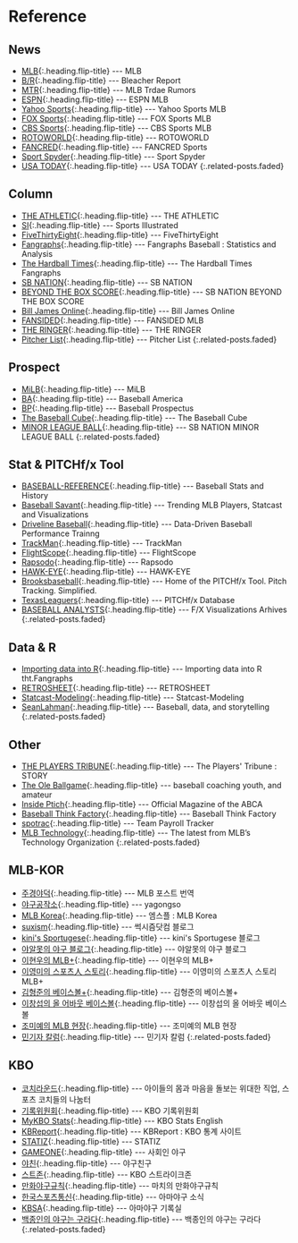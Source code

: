 ---
---

# Reference

## News
* [MLB]{:.heading.flip-title} --- MLB
* [B/R]{:.heading.flip-title} --- Bleacher Report
* [MTR]{:.heading.flip-title} --- MLB Trdae Rumors
* [ESPN]{:.heading.flip-title} --- ESPN MLB
* [Yahoo Sports]{:.heading.flip-title} --- Yahoo Sports MLB
* [FOX Sports]{:.heading.flip-title} --- FOX Sports MLB
* [CBS Sports]{:.heading.flip-title} --- CBS Sports MLB
* [ROTOWORLD]{:.heading.flip-title} --- ROTOWORLD
* [FANCRED]{:.heading.flip-title} --- FANCRED Sports
* [Sport Spyder]{:.heading.flip-title} --- Sport Spyder
* [USA TODAY]{:.heading.flip-title} --- USA TODAY
{:.related-posts.faded}

[MLB]: https://www.mlb.com/
[B/R]: http://bleacherreport.com/mlb/
[MTR]: https://www.mlbtraderumors.com/
[ESPN]: http://www.espn.com/mlb/
[Yahoo Sports]: https://sports.yahoo.com/mlb/
[FOX Sports]: http://www.foxsports.com/mlb
[CBS Sports]: https://www.cbssports.com/mlb/
[ROTOWORLD]: http://www.rotoworld.com/sports/mlb/baseball?ls=roto:mlb:gnav/
[FANCRED]: https://fancredsports.com/Categories/baseball/
[Sport Spyder]: http://sportspyder.com/sports/mlb/news/
[USA TODAY]: https://www.usatoday.com/sports/mlb/

## Column
* [THE ATHLETIC]{:.heading.flip-title} --- THE ATHLETIC
* [SI]{:.heading.flip-title} --- Sports Illustrated
* [FiveThirtyEight]{:.heading.flip-title} --- FiveThirtyEight
* [Fangraphs]{:.heading.flip-title} --- Fangraphs Baseball : Statistics and Analysis
* [The Hardball Times]{:.heading.flip-title} --- The Hardball Times Fangraphs
* [SB NATION]{:.heading.flip-title} --- SB NATION
* [BEYOND THE BOX SCORE]{:.heading.flip-title} --- SB NATION BEYOND THE BOX SCORE
* [Bill James Online]{:.heading.flip-title} --- Bill James Online
* [FANSIDED]{:.heading.flip-title} --- FANSIDED MLB
* [THE RINGER]{:.heading.flip-title} --- THE RINGER
* [Pitcher List]{:.heading.flip-title} --- Pitcher List
{:.related-posts.faded}

[THE ATHLETIC]: https://theathletic.com/
[SI]: https://www.si.com/mlb/
[FiveThirtyEight]: https://fivethirtyeight.com/tag/mlb/
[Fangraphs]: https://www.fangraphs.com/
[The Hardball Times]: https://tht.fangraphs.com/
[SB NATION]: https://www.sbnation.com/mlb/
[BEYOND THE BOX SCORE]: https://www.beyondtheboxscore.com/
[Bill James Online]: https://www.billjamesonline.com/
[FANSIDED]: https://fansided.com/mlb/
[THE RINGER]: https://www.theringer.com/mlb/
[Pitcher List]: https://www.pitcherlist.com/

## Prospect
* [MiLB]{:.heading.flip-title} --- MiLB
* [BA]{:.heading.flip-title} --- Baseball America
* [BP]{:.heading.flip-title} --- Baseball Prospectus
* [The Baseball Cube]{:.heading.flip-title} --- The Baseball Cube
* [MINOR LEAGUE BALL]{:.heading.flip-title} --- SB NATION MINOR LEAGUE BALL
{:.related-posts.faded}

[MiLB]: https://www.milb.com/
[BA]: https://www.baseballamerica.com/
[BP]: https://www.baseballprospectus.com/
[The Baseball Cube]: http://www.thebaseballcube.com/prospects/
[MINOR LEAGUE BALL]: https://www.minorleagueball.com/

## Stat & PITCHf/x Tool
* [BASEBALL-REFERENCE]{:.heading.flip-title} --- Baseball Stats and History
* [Baseball Savant]{:.heading.flip-title} --- Trending MLB Players, Statcast and Visualizations
* [Driveline Baseball]{:.heading.flip-title} --- Data-Driven Baseball Performance Trainng
* [TrackMan]{:.heading.flip-title} --- TrackMan
* [FlightScope]{:.heading.flip-title} --- FlightScope
* [Rapsodo]{:.heading.flip-title} --- Rapsodo
* [HAWK-EYE]{:.heading.flip-title} --- HAWK-EYE
* [Brooksbaseball]{:.heading.flip-title} --- Home of the PITCHf/x Tool. Pitch Tracking. Simplified.
* [TexasLeaguers]{:.heading.flip-title} --- PITCHf/x Database
* [BASEBALL ANALYSTS]{:.heading.flip-title} --- F/X Visualizations Arhives
{:.related-posts.faded}

[BASEBALL-REFERENCE]: http://www.baseball-reference.com/
[Baseball Savant]: https://baseballsavant.mlb.com/
[Driveline Baseball]: https://www.drivelinebaseball.com/
[TrackMan]: https://trackmanbaseball.com/
[FlightScope]: https://baseball.flightscope.com/
[Rapsodo]: https://rapsodo.com/baseball/
[HAWK-EYE]: https://www.hawkeyeinnovations.com/sports/baseball
[Brooksbaseball]: http://www.brooksbaseball.net/
[TexasLeaguers]: http://pitchfx.texasleaguers.com/
[BASEBALL ANALYSTS]: http://baseballanalysts.com/archives/fx_visualizatio_1/

## Data & R
* [Importing data into R]{:.heading.flip-title} --- Importing data into R tht.Fangraphs
* [RETROSHEET]{:.heading.flip-title} --- RETROSHEET
* [Statcast-Modeling]{:.heading.flip-title} --- Statcast-Modeling
* [SeanLahman]{:.heading.flip-title} --- Baseball, data, and storytelling
{:.related-posts.faded}

[RETROSHEET]: https://www.retrosheet.org/game.html/
[Importing data into R]: https://tht.fangraphs.com/tht-live/importing-data-into-r/
[Statcast-Modeling]: https://github.com/BillPetti/Statcast-Modeling/
[SeanLahman]: http://www.seanlahman.com/

## Other
* [THE PLAYERS TRIBUNE]{:.heading.flip-title} --- The Players' Tribune : STORY
* [The Ole Ballgame]{:.heading.flip-title} --- baseball coaching youth, and amateur
* [Inside Ptich]{:.heading.flip-title} --- Official Magazine of the ABCA
* [Baseball Think Factory]{:.heading.flip-title} --- Baseball Think Factory
* [spotrac]{:.heading.flip-title} --- Team Payroll Tracker
* [MLB Technology]{:.heading.flip-title} --- The latest from MLB’s Technology Organization
{:.related-posts.faded}

[THE PLAYERS TRIBUNE]: https://www.theplayerstribune.com/en-us/sports/baseball/
[The Ole Ballgame]: http://www.theoleballgame.com/
[Inside Ptich]: http://www.theoleballgame.com/
[Baseball Think Factory]: http://www.baseballthinkfactory.org/
[spotrac]: https://www.spotrac.com/mlb/payroll/
[MLB Technology]: https://technology.mlblogs.com/

## MLB-KOR
* [주경야덕]{:.heading.flip-title} --- MLB 포스트 번역
* [야구공작소]{:.heading.flip-title} --- yagongso
* [MLB Korea]{:.heading.flip-title} --- 엠스플 : MLB Korea
* [suxism]{:.heading.flip-title} --- 썩시즘닷컴 블로그
* [kini's Sportugese]{:.heading.flip-title} --- kini's Sportugese 블로그
* [야알못의 야구 블로그]{:.heading.flip-title} --- 야알못의 야구 블로그
* [이현우의 MLB+]{:.heading.flip-title} --- 이현우의 MLB+
* [이영미의 스포츠人 스토리]{:.heading.flip-title} --- 이영미의 스포츠人 스토리 MLB+
* [김형준의 베이스볼+]{:.heading.flip-title} --- 김형준의 베이스볼+
* [이창섭의 올 어바웃 베이스볼]{:.heading.flip-title} --- 이창섭의 올 어바웃 베이스볼
* [조미예의 MLB 현장]{:.heading.flip-title} --- 조미예의 MLB 현장
* [민기자 칼럼]{:.heading.flip-title} --- 민기자 칼럼
{:.related-posts.faded}

[주경야덕]: https://post.naver.com/my.nhn?memberNo=25448623
[야구공작소]: http://www.yagongso.com/
[MLB Korea]: http://mlb.mbcsportsplus.com/#07D0/
[suxism]: http://suxism.com/
[kini's Sportugese]: https://kini.kr/
[야알못의 야구 블로그]: https://ladodgers.tistory.com/
[이현우의 MLB+]: https://sports.news.naver.com/column/columnList.nhn?expertId=1231
[이영미의 스포츠人 스토리]: https://sports.news.naver.com/column/columnList.nhn?expertId=531
[김형준의 베이스볼+]: https://sports.news.naver.com/column/columnList.nhn?expertId=214
[이창섭의 올 어바웃 베이스볼]: https://sports.news.naver.com/column/columnList.nhn?expertId=656
[조미예의 MLB 현장]: https://sports.media.daum.net/sports/column/355
[민기자 칼럼]: https://sports.media.daum.net/sports/column/351

## KBO
* [코치라운드]{:.heading.flip-title} --- 아이들의 몸과 마음을 돌보는 위대한 직업, 스포츠 코치들의 나눔터
* [기록위원회]{:.heading.flip-title} --- KBO 기록위원회
* [MyKBO Stats]{:.heading.flip-title} --- KBO Stats English
* [KBReport]{:.heading.flip-title} --- KBReport : KBO 통계 사이트
* [STATIZ]{:.heading.flip-title} --- STATIZ
* [GAMEONE]{:.heading.flip-title} --- 사회인 야구
* [야친]{:.heading.flip-title} --- 야구친구
* [스트존]{:.heading.flip-title} --- KBO 스트라이크존
* [만화야구규칙]{:.heading.flip-title} --- 마치의 만화야구규칙
* [한국스포츠통신]{:.heading.flip-title} --- 아마야구 소식
* [KBSA]{:.heading.flip-title} --- 아마야구 기록실
* [백종인의 야구는 구라다]{:.heading.flip-title} --- 백종인의 야구는 구라다
{:.related-posts.faded}

[코치라운드]: http://coachround.com/
[기록위원회]: https://www.koreabaseball.com/About/Committee/RecordRaw.aspx#n103/
[MyKBO Stats]: https://mykbostats.com/
[KBReport]: http://www.kbreport.com/main/
[STATIZ]: http://www.statiz.co.kr/main.php/
[GAMEONE]: http://www.gameone.kr/
[야친]: https://yachin.co.kr/
[스트존]: https://strikes.zone/
[만화야구규칙]: https://blog.naver.com/march322/10167300485
[한국스포츠통신]: http://www.apsk.co.kr/news/articleList.html?sc_section_code=S1N1&view_type=sm
[KBSA]: http://www.korea-baseball.com/record/record/player_record
[백종인의 야구는 구라다]: https://sports.media.daum.net/sports/column/353
